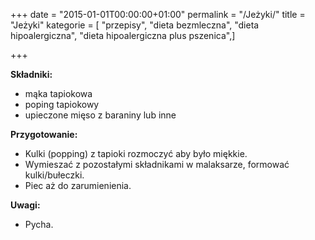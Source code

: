 +++
date = "2015-01-01T00:00:00+01:00"
permalink = "/Jeżyki/"
title = "Jeżyki"
kategorie = [ "przepisy", "dieta bezmleczna", "dieta hipoalergiczna", "dieta hipoalergiczna plus pszenica",]

+++

**Składniki:**

-   mąka tapiokowa
-   poping tapiokowy
-   upieczone mięso z baraniny lub inne

**Przygotowanie:**

-   Kulki (popping) z tapioki rozmoczyć aby było miękkie.
-   Wymieszać z pozostałymi składnikami w malaksarze, formować kulki/bułeczki.
-   Piec aż do zarumienienia.

**Uwagi:**

-   Pycha.
